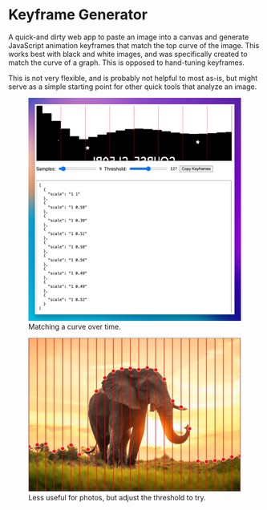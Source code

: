 # Keyframe Generator

A quick-and dirty web app to paste an image into a canvas and generate JavaScript animation keyframes that match the top curve of the image. This works best with black and white images, and was specifically created to match the curve of a graph. This is opposed to hand-tuning keyframes.

This is not very flexible, and is probably not helpful to most as-is, but might serve as a simple starting point for other quick tools that analyze an image.

<figure>
	<img src="./screenshot.png">
	</figcaption>
		Matching a curve over time.
	<figcaption>
</figure>

<figure>
	<img src="./elephant.jpg">
	<figcaption>
		Less useful for photos, but adjust the threshold to try.
	</figcaption>
</figure>
